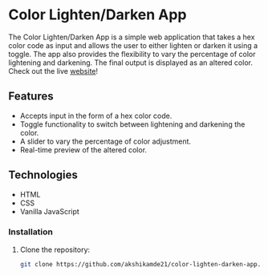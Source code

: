 # Color Lighten/Darken App

The Color Lighten/Darken App is a simple web application that takes a hex color code as input and allows the user to either lighten or darken it using a toggle. The app also provides the flexibility to vary the percentage of color lightening and darkening. The final output is displayed as an altered color.
Check out the live [website](https://akshikamde21.github.io/color-lighten-darken-app/)!

## Features

- Accepts input in the form of a hex color code.
- Toggle functionality to switch between lightening and darkening the color.
- A slider to vary the percentage of color adjustment.
- Real-time preview of the altered color.

## Technologies

- HTML
- CSS
- Vanilla JavaScript

### Installation

1. Clone the repository:

   ```bash
   git clone https://github.com/akshikamde21/color-lighten-darken-app.git


